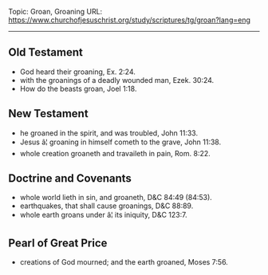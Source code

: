 Topic: Groan, Groaning
URL: https://www.churchofjesuschrist.org/study/scriptures/tg/groan?lang=eng

---

## Old Testament

- God heard their groaning, Ex. 2:24.
- with the groanings of a deadly wounded man, Ezek. 30:24.
- How do the beasts groan, Joel 1:18.

## New Testament

- he groaned in the spirit, and was troubled, John 11:33.
- Jesus â¦ groaning in himself cometh to the grave, John 11:38.
- whole creation groaneth and travaileth in pain, Rom. 8:22.

## Doctrine and Covenants

- whole world lieth in sin, and groaneth, D&C 84:49 (84:53).
- earthquakes, that shall cause groanings, D&C 88:89.
- whole earth groans under â¦ its iniquity, D&C 123:7.

## Pearl of Great Price

- creations of God mourned; and the earth groaned, Moses 7:56.

